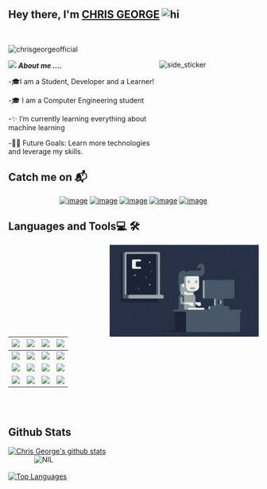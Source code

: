 ## Hey there, I'm [CHRIS GEORGE](https://github.com/chrisgeorgeofficial) <img src="https://user-images.githubusercontent.com/1303154/88677602-1635ba80-d120-11ea-84d8-d263ba5fc3c0.gif" width="28px" alt="hi">

<br>

<p align="left"> <img src="https://komarev.com/ghpvc/?username=chrisgeorgeofficial&label=Profile%20views&color=0e75b6&style=flat" alt="chrisgeorgeofficial" /> </p>

<img align="right" width=200px height=200px alt="side_sticker" src="https://media.giphy.com/media/TEnXkcsHrP4YedChhA/giphy.gif" />

<img src="https://media.giphy.com/media/iY8CRBdQXODJSCERIr/giphy.gif" width="30px">&nbsp;***About me ....***

 -🎓I am a Student, Developer and a Learner!

-🎓 I am a Computer Engineering student 

-✨  I’m currently learning everything about machine learning

-💪🏼 Future Goals: Learn more technologies and leverage my skills.


## Catch me on 📬 

<div align="center">

[![image](https://img.shields.io/badge/LinkedIn-0077B5?style=for-the-badge&logo=linkedin&logoColor=white)](https://www.linkedin.com/in/chris-george-b11486226/)
[![image](https://img.shields.io/badge/Instagram-E4405F?style=for-the-badge&logo=instagram&logoColor=white)]()
[![image](https://img.shields.io/badge/Twitter-1DA1F2?style=for-the-badge&logo=twitter&logoColor=white)]()
[![image](https://img.shields.io/badge/Gmail-D14836?style=for-the-badge&logo=gmail&logoColor=white)](mailto:)
[![image](https://img.shields.io/badge/Facebook-1877F2?style=for-the-badge&logo=facebook&logoColor=white)]()

</div>


## Languages and Tools💻 🛠 

<img alt="Night Coding" src="https://raw.githubusercontent.com/AVS1508/AVS1508/master/assets/Night-Coding.gif" align="right"/>

|![](https://img.shields.io/badge/python-3670A0?style=for-the-badge&logo=python&logoColor=ffdd54)|![](https://img.shields.io/badge/JavaScript-F7DF1E?style=for-the-badge&logo=javascript&logoColor=black)|![](https://img.shields.io/badge/Java-ED8B00?style=for-the-badge&logo=java&logoColor=white)|![](https://img.shields.io/badge/C-00599C?style=for-the-badge&logo=c&logoColor=white)|
|---|---|---|---|
|![](https://img.shields.io/badge/-MongoDB-black?style=flat-square&logo=mongodb)|![](https://img.shields.io/badge/React-20232A?style=for-the-badge&logo=react&logoColor=61DAFB)|![](https://img.shields.io/badge/Django-092E20?style=for-the-badge&logo=django&logoColor=green)|![](https://img.shields.io/badge/MySQL-00000F?style=for-the-badge&logo=mysql&logoColor=white)|
|![](https://img.shields.io/badge/-HTML-05122A?style=flat&logo=HTML5)|![](https://img.shields.io/badge/CSS3-1572B6?style=for-the-badge&logo=css3&logoColor=white)|![](https://img.shields.io/badge/Xampp-F37623?style=for-the-badge&logo=xampp&logoColor=white)|![](https://img.shields.io/badge/SQLite-07405E?style=for-the-badge&logo=sqlite&logoColor=white)|
|![](https://img.shields.io/badge/json-5E5C5C?style=for-the-badge&logo=json&logoColor=white)|![](https://img.shields.io/badge/Visual_Studio-5C2D91?style=for-the-badge&logo=visual%20studio&logoColor=white)|![](https://img.shields.io/badge/C%2B%2B-00599C?style=for-the-badge&logo=c%2B%2B&logoColor=white)|![](https://img.shields.io/badge/Bootstrap-563D7C?style=for-the-badge&logo=bootstrap&logoColor=white)|
<br>
<br>

## Github Stats

[![Chris George's github stats](https://github-readme-stats.vercel.app/api?username=chrisgeorgeofficial&show_icons=true&theme=midnight-purple)](https://github.com/chrisgeorgeofficial/github-readme-stats) 
<img src="https://github-readme-streak-stats.herokuapp.com/?user=chrisgeorgeofficial&theme=tokyonight" alt="NIL" align="right" width="452"/>
<br><br><br>
[![Top Languages](https://github-readme-stats.vercel.app/api/top-langs/?username=chrisgeorgeofficial&layout=compact&theme=midnight-purple)](https://github.com/anuraghazra/github-readme-stats)
<br>

<!--## Coding Stats


![𝚐𝚒𝚝𝚑𝚞𝚋 𝚐𝚛𝚊𝚙𝚑](https://activity-graph.herokuapp.com/graph?username=chrisgeorgeofficial&theme=react-dark&hide_border=true&area=true)-->


<!--START_SECTION:waka-->

<!--END_SECTION:waka-->

   
</details> 
